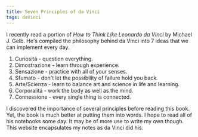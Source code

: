 ```yaml
---
title: Seven Principles of da Vinci
tags: daVinci
---
```

I recently read a portion of *How to Think Like Leonardo da Vinci* by Michael J. Gelb. He's compiled the philosophy 
behind da Vinci into 7 ideas that we can implement every day.

1. Curiositá - question everything. 
2. Dimostrazione - learn through experience.
3. Sensazione - practice with all of your senses.  
4. Sfumato - don't let the possibility of failure hold you back. 
5. Arte/Scienza - learn to balance art and science in life and learning. 
6. Corporalitá - work the body as well as the mind. 
7. Connessione - every single thing is connected. 

I discovered the importance of several principles before reading this book. Yet, the book is much better 
at putting them into words. I hope to read all of his notebooks some day. It may be of more use to write my own though.
This website encapsulates my notes as da Vinci did his. 

